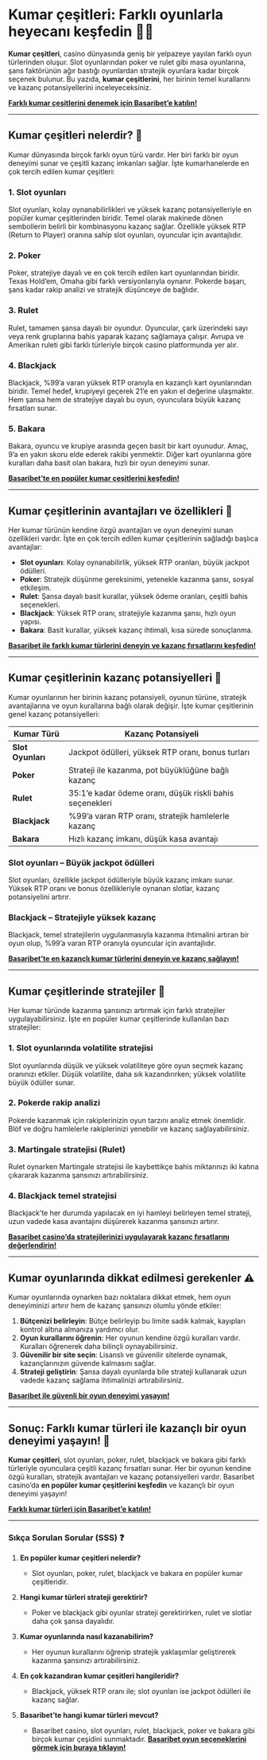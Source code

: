 # Kumar çeşitleri: Farklı oyunlarla heyecanı keşfedin 🎲💸

**Kumar çeşitleri**, casino dünyasında geniş bir yelpazeye yayılan farklı oyun türlerinden oluşur. Slot oyunlarından poker ve rulet gibi masa oyunlarına, şans faktörünün ağır bastığı oyunlardan stratejik oyunlara kadar birçok seçenek bulunur. Bu yazıda, **kumar çeşitlerini**, her birinin temel kurallarını ve kazanç potansiyellerini inceleyeceksiniz.

[**Farklı kumar çeşitlerini denemek için Basaribet’e katılın!**](https://casinotr.link/gWCRZ4)

---

## Kumar çeşitleri nelerdir? 🎯

Kumar dünyasında birçok farklı oyun türü vardır. Her biri farklı bir oyun deneyimi sunar ve çeşitli kazanç imkanları sağlar. İşte kumarhanelerde en çok tercih edilen kumar çeşitleri:

### **1. Slot oyunları**
Slot oyunları, kolay oynanabilirlikleri ve yüksek kazanç potansiyelleriyle en popüler kumar çeşitlerinden biridir. Temel olarak makinede dönen sembollerin belirli bir kombinasyonu kazanç sağlar. Özellikle yüksek RTP (Return to Player) oranına sahip slot oyunları, oyuncular için avantajlıdır.

### **2. Poker**
Poker, stratejiye dayalı ve en çok tercih edilen kart oyunlarından biridir. Texas Hold’em, Omaha gibi farklı versiyonlarıyla oynanır. Pokerde başarı, şans kadar rakip analizi ve stratejik düşünceye de bağlıdır.

### **3. Rulet**
Rulet, tamamen şansa dayalı bir oyundur. Oyuncular, çark üzerindeki sayı veya renk gruplarına bahis yaparak kazanç sağlamaya çalışır. Avrupa ve Amerikan ruleti gibi farklı türleriyle birçok casino platformunda yer alır.

### **4. Blackjack**
Blackjack, %99’a varan yüksek RTP oranıyla en kazançlı kart oyunlarından biridir. Temel hedef, krupiyeyi geçerek 21’e en yakın el değerine ulaşmaktır. Hem şansa hem de stratejiye dayalı bu oyun, oyunculara büyük kazanç fırsatları sunar.

### **5. Bakara**
Bakara, oyuncu ve krupiye arasında geçen basit bir kart oyunudur. Amaç, 9’a en yakın skoru elde ederek rakibi yenmektir. Diğer kart oyunlarına göre kuralları daha basit olan bakara, hızlı bir oyun deneyimi sunar.

[**Basaribet’te en popüler kumar çeşitlerini keşfedin!**](https://casinotr.link/gWCRZ4)

---

## Kumar çeşitlerinin avantajları ve özellikleri 🌟

Her kumar türünün kendine özgü avantajları ve oyun deneyimi sunan özellikleri vardır. İşte en çok tercih edilen kumar çeşitlerinin sağladığı başlıca avantajlar:

- **Slot oyunları**: Kolay oynanabilirlik, yüksek RTP oranları, büyük jackpot ödülleri.
- **Poker**: Stratejik düşünme gereksinimi, yetenekle kazanma şansı, sosyal etkileşim.
- **Rulet**: Şansa dayalı basit kurallar, yüksek ödeme oranları, çeşitli bahis seçenekleri.
- **Blackjack**: Yüksek RTP oranı, stratejiyle kazanma şansı, hızlı oyun yapısı.
- **Bakara**: Basit kurallar, yüksek kazanç ihtimali, kısa sürede sonuçlanma.

[**Basaribet ile farklı kumar türlerini deneyin ve kazanç fırsatlarını keşfedin!**](https://casinotr.link/gWCRZ4)

---

## Kumar çeşitlerinin kazanç potansiyelleri 💸

Kumar oyunlarının her birinin kazanç potansiyeli, oyunun türüne, stratejik avantajlarına ve oyun kurallarına bağlı olarak değişir. İşte kumar çeşitlerinin genel kazanç potansiyelleri:

| **Kumar Türü**           | **Kazanç Potansiyeli**                                               |
|--------------------------|-----------------------------------------------------------------------|
| **Slot Oyunları**        | Jackpot ödülleri, yüksek RTP oranı, bonus turları                     |
| **Poker**                | Strateji ile kazanma, pot büyüklüğüne bağlı kazanç                    |
| **Rulet**                | 35:1’e kadar ödeme oranı, düşük riskli bahis seçenekleri              |
| **Blackjack**            | %99’a varan RTP oranı, stratejik hamlelerle kazanç                   |
| **Bakara**               | Hızlı kazanç imkanı, düşük kasa avantajı                              |

### **Slot oyunları – Büyük jackpot ödülleri**
Slot oyunları, özellikle jackpot ödülleriyle büyük kazanç imkanı sunar. Yüksek RTP oranı ve bonus özellikleriyle oynanan slotlar, kazanç potansiyelini artırır.

### **Blackjack – Stratejiyle yüksek kazanç**
Blackjack, temel stratejilerin uygulanmasıyla kazanma ihtimalini artıran bir oyun olup, %99’a varan RTP oranıyla oyuncular için avantajlıdır.

[**Basaribet’te en kazançlı kumar türlerini deneyin ve kazanç sağlayın!**](https://casinotr.link/gWCRZ4)

---

## Kumar çeşitlerinde stratejiler 🧠

Her kumar türünde kazanma şansınızı artırmak için farklı stratejiler uygulayabilirsiniz. İşte en popüler kumar çeşitlerinde kullanılan bazı stratejiler:

### **1. Slot oyunlarında volatilite stratejisi**
Slot oyunlarında düşük ve yüksek volatiliteye göre oyun seçmek kazanç oranınızı etkiler. Düşük volatilite, daha sık kazandırırken; yüksek volatilite büyük ödüller sunar.

### **2. Pokerde rakip analizi**
Pokerde kazanmak için rakiplerinizin oyun tarzını analiz etmek önemlidir. Blöf ve doğru hamlelerle rakiplerinizi yenebilir ve kazanç sağlayabilirsiniz.

### **3. Martingale stratejisi (Rulet)**
Rulet oynarken Martingale stratejisi ile kaybettikçe bahis miktarınızı iki katına çıkararak kazanma şansınızı artırabilirsiniz.

### **4. Blackjack temel stratejisi**
Blackjack’te her durumda yapılacak en iyi hamleyi belirleyen temel strateji, uzun vadede kasa avantajını düşürerek kazanma şansınızı artırır.

[**Basaribet casino’da stratejilerinizi uygulayarak kazanç fırsatlarını değerlendirin!**](https://casinotr.link/gWCRZ4)

---

## Kumar oyunlarında dikkat edilmesi gerekenler ⚠️

Kumar oyunlarında oynarken bazı noktalara dikkat etmek, hem oyun deneyiminizi artırır hem de kazanç şansınızı olumlu yönde etkiler:

1. **Bütçenizi belirleyin**: Bütçe belirleyip bu limite sadık kalmak, kayıpları kontrol altına almanıza yardımcı olur.
2. **Oyun kurallarını öğrenin**: Her oyunun kendine özgü kuralları vardır. Kuralları öğrenerek daha bilinçli oynayabilirsiniz.
3. **Güvenilir bir site seçin**: Lisanslı ve güvenilir sitelerde oynamak, kazançlarınızın güvende kalmasını sağlar.
4. **Strateji geliştirin**: Şansa dayalı oyunlarda bile strateji kullanarak uzun vadede kazanç sağlama ihtimalinizi artırabilirsiniz.

[**Basaribet ile güvenli bir oyun deneyimi yaşayın!**](https://casinotr.link/gWCRZ4)

---

## Sonuç: Farklı kumar türleri ile kazançlı bir oyun deneyimi yaşayın! 💸

**Kumar çeşitleri**, slot oyunları, poker, rulet, blackjack ve bakara gibi farklı türleriyle oyunculara çeşitli kazanç fırsatları sunar. Her bir oyunun kendine özgü kuralları, stratejik avantajları ve kazanç potansiyelleri vardır. Basaribet casino’da **en popüler kumar çeşitlerini keşfedin** ve kazançlı bir oyun deneyimi yaşayın!

[**Farklı kumar türleri için Basaribet’e katılın!**](https://casinotr.link/gWCRZ4)

---

### Sıkça Sorulan Sorular (SSS) ❓

1. **En popüler kumar çeşitleri nelerdir?**
   - Slot oyunları, poker, rulet, blackjack ve bakara en popüler kumar çeşitleridir.

2. **Hangi kumar türleri strateji gerektirir?**
   - Poker ve blackjack gibi oyunlar strateji gerektirirken, rulet ve slotlar daha çok şansa dayalıdır.

3. **Kumar oyunlarında nasıl kazanabilirim?**
   - Her oyunun kurallarını öğrenip stratejik yaklaşımlar geliştirerek kazanma şansınızı artırabilirsiniz.

4. **En çok kazandıran kumar çeşitleri hangileridir?**
   - Blackjack, yüksek RTP oranı ile; slot oyunları ise jackpot ödülleri ile kazanç sağlar.

5. **Basaribet’te hangi kumar türleri mevcut?**
   - Basaribet casino, slot oyunları, rulet, blackjack, poker ve bakara gibi birçok kumar çeşidini sunmaktadır. [**Basaribet oyun seçeneklerini görmek için buraya tıklayın!**](https://casinotr.link/gWCRZ4)
